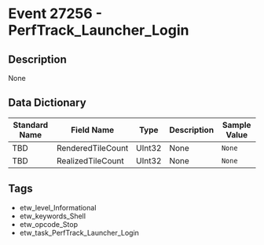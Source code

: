 # Event 27256 - PerfTrack_Launcher_Login

## Description
None

## Data Dictionary
|Standard Name|Field Name|Type|Description|Sample Value|
|---|---|---|---|---|
|TBD|RenderedTileCount|UInt32|None|`None`|
|TBD|RealizedTileCount|UInt32|None|`None`|

## Tags
* etw_level_Informational
* etw_keywords_Shell
* etw_opcode_Stop
* etw_task_PerfTrack_Launcher_Login